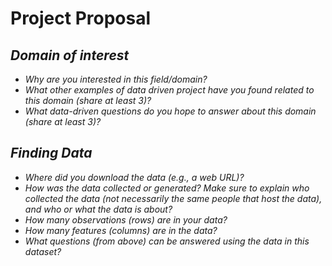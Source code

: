 # **Project Proposal**

## _**Domain of interest**_
- _Why are you interested in this field/domain?_
- _What other examples of data driven project have you found related to this domain (share at least 3)?_
- _What data-driven questions do you hope to answer about this domain (share at least 3)?_

## _**Finding Data**_
- _Where did you download the data (e.g., a web URL)?_
- _How was the data collected or generated? Make sure to explain who collected the data (not necessarily the same people that host the data), and who or what the data is about?_
- _How many observations (rows) are in your data?_
- _How many features (columns) are in the data?_
- _What questions (from above) can be answered using the data in this dataset?_
